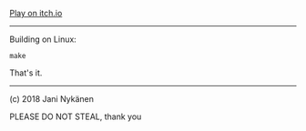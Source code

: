 [Play on itch.io](https://jani-nykanen.itch.io/a-flying-fish-experiment)

------

Building on Linux:

`make`

That's it.

------

(c) 2018 Jani Nykänen

PLEASE DO NOT STEAL, thank you
